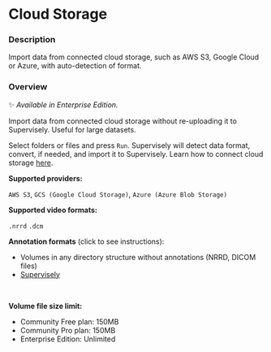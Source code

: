 # Cloud Storage

### Description

Import data from connected cloud storage, such as AWS S3, Google Cloud or Azure, with auto-detection of format.

### Overview

✨ _Available in Enterprise Edition._

Import data from connected cloud storage without re-uploading it to Supervisely. Useful for large datasets.

Select folders or files and press `Run`. Supervisely will detect data format, convert, if needed, and import it to Supervisely. Learn how to connect cloud storage [here](https://docs.supervisely.com/enterprise-edition/advanced-tuning/s3).

**Supported providers:** 

`AWS S3`, `GCS (Google Cloud Storage)`, `Azure (Azure Blob Storage)`

**Supported video formats:** 

`.nrrd` `.dcm`

**Annotation formats** (click to see instructions):

- Volumes in any directory structure without annotations (NRRD, DICOM files)
- [Supervisely](https://raw.githubusercontent.com/supervisely-ecosystem/import-wizard-docs/master/converter_docs/volumes/supervisely.md)

<br>

**Volume file size limit:**

- Community Free plan: 150MB
- Community Pro plan: 150MB
- Enterprise Edition: Unlimited
